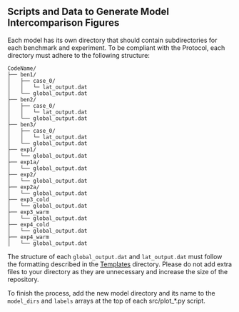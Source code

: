 ## Scripts and Data to Generate Model Intercomparison Figures

Each model has its own directory that should contain subdirectories for each benchmark and experiment. To be compliant with the Protocol, each directory must adhere to the following structure:

```
CodeName/
├── ben1/
│   ├── case_0/
│   │   └─ lat_output.dat
│   └── global_output.dat
├── ben2/
│   ├── case_0/
│   │   └─ lat_output.dat
│   └── global_output.dat
├── ben3/
│   ├── case_0/
│   │   └─ lat_output.dat
│   └── global_output.dat
├── exp1/
│   └── global_output.dat
├── exp1a/
│   └── global_output.dat
├── exp2/
│   └── global_output.dat
├── exp2a/
│   └── global_output.dat
├── exp3_cold
│   └── global_output.dat
├── exp3_warm
│   └── global_output.dat
├── exp4_cold
│   └── global_output.dat
├── exp4_warm
│   └── global_output.dat
```

The structure of each `global_output.dat` and `lat_output.dat` must follow the formatting described in the [Templates](../Templates) directory.
Please do not add extra files to your directory as they are unnecessary and increase the size of the repository. 

To finish the process, add the new model directory and its name to the `model_dirs` and `labels` arrays at the top of each src/plot_*.py script.
